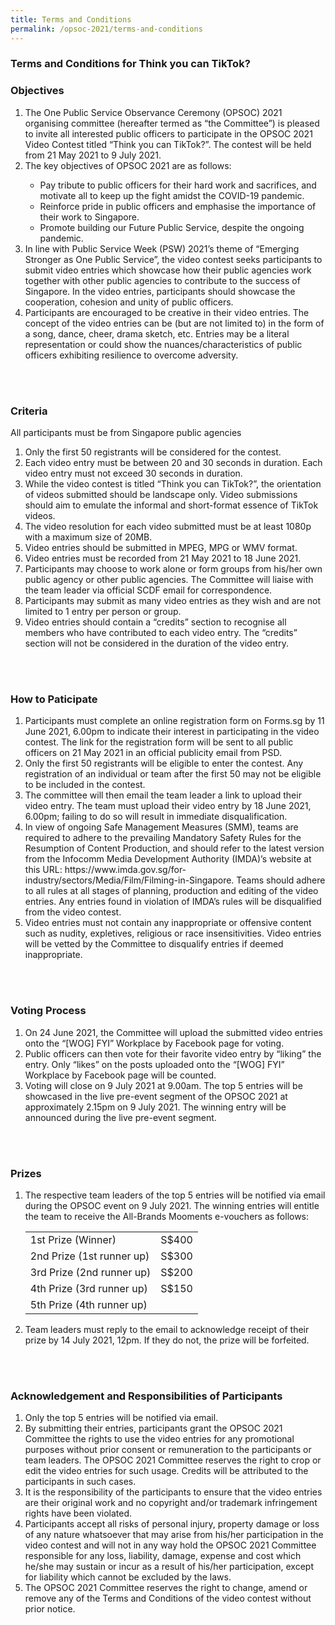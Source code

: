 ```yaml
---
title: Terms and Conditions
permalink: /opsoc-2021/terms-and-conditions
---
```


### Terms and Conditions for Think you can TikTok?



### Objectives
<ol>
  <li>The One Public Service Observance Ceremony (OPSOC) 2021 organising committee (hereafter termed as “the Committee”) is pleased to invite all interested public officers to participate in the OPSOC 2021 Video Contest titled “Think you can TikTok?”. The contest will be held from 21 May 2021 to 9 July 2021. </li>
  <li>The key objectives of OPSOC 2021 are as follows:</li>
        <ul>
          <li>Pay tribute to public officers for their hard work and sacrifices, and motivate all to keep up the fight amidst the COVID-19 pandemic.</li>
          <li>Reinforce pride in public officers and emphasise the importance of their work to Singapore.</li>
          <li>Promote building our Future Public Service, despite the ongoing pandemic. </li>
        </ul>
  <li>In line with Public Service Week (PSW) 2021’s theme of “Emerging Stronger as One Public Service”, the video contest seeks participants to submit video entries which showcase how their public agencies work together with other public agencies to contribute to the success of Singapore. In the video entries, participants should showcase the cooperation, cohesion and unity of public officers.</li>
  <li>Participants are encouraged to be creative in their video entries. The concept of the video entries can be (but are not limited to) in the form of a song, dance, cheer, drama sketch, etc. Entries may be a literal representation or could show the nuances/characteristics of public officers exhibiting resilience to overcome adversity.</li>
</ol><br>
<br>

### Criteria
All participants must be from Singapore public agencies<br>
<ol>
  <li>Only the first 50 registrants will be considered for the contest.</li>
  <li>Each video entry must be between 20 and 30 seconds in duration. Each video entry must not exceed 30 seconds in duration.</li>
  <li>While the video contest is titled “Think you can TikTok?”, the orientation of videos submitted should be landscape only. Video submissions should aim to emulate the informal and short-format essence of TikTok videos.</li>
  <li>The video resolution for each video submitted must be at least 1080p with a maximum size of 20MB. </li>
  <li>Video entries should be submitted in MPEG, MPG or WMV format.</li>
  <li>Video entries must be recorded from 21 May 2021 to 18 June 2021.</li> 
  <li>Participants may choose to work alone or form groups from his/her own public agency or other public agencies. The Committee will liaise with the team leader via official SCDF email  for correspondence.</li>
  <li>Participants may submit as many video entries as they wish and are not limited to 1 entry per person or group.</li>
  <li>Video entries should contain a “credits” section to recognise all members who have contributed to each video entry. The “credits” section will not be considered in the duration of the video entry.</li>
</ol><br>
<br>

### How to Paticipate
<ol>
  <li>Participants must complete an online registration form on Forms.sg by 11 June 2021, 6.00pm to indicate their interest in participating in the video contest. The link for the registration form will be sent to all public officers on 21 May 2021 in an official publicity email from PSD. </li>
  <li>Only the first 50 registrants will be eligible to enter the contest. Any registration of an individual or team after the first 50 may not be eligible to be included in the contest. </li>
  <li>The committee will then email the team leader a link to upload their video entry. The team must upload their video entry by 18 June 2021, 6.00pm; failing to do so will result in immediate disqualification.</li>
  <li>In view of ongoing Safe Management Measures (SMM), teams are required to adhere to the prevailing Mandatory Safety Rules for the Resumption of Content Production, and should refer to the latest version from the Infocomm Media Development Authority (IMDA)’s website at this URL: https://www.imda.gov.sg/for-industry/sectors/Media/Film/Filming-in-Singapore.  Teams should adhere to all rules at all stages of planning, production and editing of the video entries. Any entries found in violation of IMDA’s rules will be disqualified from the video contest.</li>
  <li>Video entries must not contain any inappropriate or offensive content such as nudity, expletives, religious or race insensitivities. Video entries will be vetted by the Committee to disqualify entries if deemed inappropriate.</li>
</ol><br>
<br>

### Voting Process
<ol>
  <li>On 24 June 2021, the Committee will upload the submitted video entries onto the “[WOG] FYI” Workplace by Facebook page for voting. </li>
  <li>Public officers can then vote for their favorite video entry by “liking” the entry. Only “likes” on the posts uploaded onto the “[WOG] FYI” Workplace by Facebook page will be counted. </li>
  <li>Voting will close on 9 July 2021 at 9.00am. The top 5 entries will be showcased in the live pre-event segment of the OPSOC 2021 at approximately 2.15pm on 9 July 2021. The winning entry will be announced during the live pre-event segment.</li>
</ol><br>
<br>

### Prizes
 <ol>
  <li>The respective team leaders of the top 5 entries will be notified via email during the OPSOC event on 9 July 2021. The winning entries will entitle the team to receive the All-Brands Mooments e-vouchers as follows: 
    <table>
      <tr>
        <td>1st Prize (Winner)</td>	
        <td>S$400</td>
      </tr>
      <tr>
         <td>2nd Prize (1st runner up)</td>
         <td>S$300</td>
      </tr>
      <tr>
         <td>3rd Prize (2nd runner up)	</td>
         <td>S$200</td>
      </tr><tr>
         <td>4th Prize (3rd runner up)	</td>
         <td>S$150</td>
      </tr><tr>
         <td>5th Prize (4th runner up)</td>
      </tr>
    </table>
  </li>
  <li>Team leaders must reply to the email to acknowledge receipt of their prize by 14 July 2021, 12pm. If they do not, the prize will be forfeited.    </li>
      </ol><br>
  <br>

### Acknowledgement and Responsibilities of Participants
<ol>
  <li>Only the top 5 entries will be notified via email. </li>
  <li>By submitting their entries, participants grant the OPSOC 2021 Committee the rights to use the video entries for any promotional purposes without prior consent or remuneration to the participants or team leaders. The OPSOC 2021 Committee reserves the right to crop or edit the video entries for such usage. Credits will be attributed to the participants in such cases. </li>
  <li>It is the responsibility of the participants to ensure that the video entries are their original work and no copyright and/or trademark infringement rights have been violated. </li>
  <li>Participants accept all risks of personal injury, property damage or loss of any nature whatsoever that may arise from his/her participation in the video contest and will not in any way hold the OPSOC 2021 Committee responsible for any loss, liability, damage, expense and cost which he/she may sustain or incur as a result of his/her participation, except for liability which cannot be excluded by the laws. </li> 
  <li>The OPSOC 2021 Committee reserves the right to change, amend or remove any of the Terms and Conditions of the video contest without prior notice. </li>
</ol>

